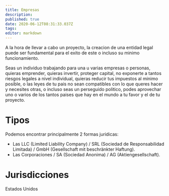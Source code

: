 ```yaml
---
title: Empresas
description: 
published: true
date: 2020-06-12T08:31:33.037Z
tags: 
editor: markdown
---
```


A la hora de llevar a cabo un proyecto, la creacion de una entidad legal puede ser fundamental para el exito de este o incluso su minimo funcionamiento.

Seas un individuo trabajando para una u varias empresas o personas, quieras emprender, quieras invertir, proteger capital, no exponerte a tantos riesgos legales a nivel individual, quieras reducir tus impuestos al minimo posible, o las leyes de tu pais no sean compatibles con lo que queres hacer y necesites otras, o incluso seas un perseguido politico, podes aprovechar uno o varios de los tantos paises que hay en el mundo a tu favor y el de tu proyecto.

# Tipos
Podemos encontrar principalmente 2 formas juridicas:

- Las LLC (Limited Liability Company) / SRL (Sociedad de Responsabilidad Limitada) / GmbH (Gesellschaft mit beschränkter Haftung).
- Las Corporaciones / SA (Sociedad Anonima) / AG (Aktiengesellschaft).

# Jurisdicciones

Estados Unidos